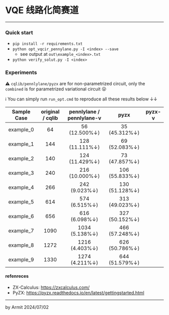 # VQE 线路化简赛道

----

### Quick start

- `pip install -r requirements.txt`
- `python opt_vqcir_pennylane.py -I <index> --save`
  - see output at `out\example_<index>.txt`
- `python verify_solut.py -I <index>`


### Experiments

⚠ `cqlib/pennlylane/pyzx` are for non-parametrized circuit, only the `combined` is for parametrized variational circuit 😮

ℹ You can simply run `run_opt.cmd` to reproduce all these results below ↓↓

| Sample Case | original / cqlib | pennlylane / pennlylane-v | pyzx | pyzx-v |
| :-: | :-: | :-: | :-: | :-: |
| example_0 |   64 |   56 (12.500%↓) |  35 (45.312%↓) |  |
| example_1 |  144 |  128 (11.111%↓) |  69 (52.083%↓) |  |
| example_2 |  140 |  124 (11.429%↓) |  73 (47.857%↓) |  |
| example_3 |  240 |  216 (10.000%↓) | 106 (55.833%↓) |  |
| example_4 |  266 |  242  (9.023%↓) | 130 (51.128%↓) |  |
| example_5 |  614 |  574  (6.515%↓) | 313 (49.023%↓) |  |
| example_6 |  656 |  616  (6.098%↓) | 327 (50.152%↓) |  |
| example_7 | 1090 | 1034  (5.138%↓) | 466 (57.248%↓) |  |
| example_8 | 1272 | 1216  (4.403%↓) | 626 (50.786%↓) |  |
| example_9 | 1330 | 1274  (4.211%↓) | 644 (51.579%↓) |  |


#### refenreces

- ZX-Calculus: https://zxcalculus.com/
- PyZX: https://pyzx.readthedocs.io/en/latest/gettingstarted.html

----
by Armit
2024/07/02 
